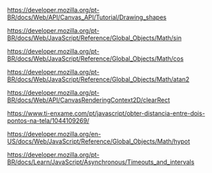 <!-- draw shapes -->

https://developer.mozilla.org/pt-BR/docs/Web/API/Canvas_API/Tutorial/Drawing_shapes

<!-- atan2, cos and sen -->

https://developer.mozilla.org/pt-BR/docs/Web/JavaScript/Reference/Global_Objects/Math/sin

https://developer.mozilla.org/pt-BR/docs/Web/JavaScript/Reference/Global_Objects/Math/cos

https://developer.mozilla.org/pt-BR/docs/Web/JavaScript/Reference/Global_Objects/Math/atan2

<!-- clearect -->

https://developer.mozilla.org/pt-BR/docs/Web/API/CanvasRenderingContext2D/clearRect

<!-- dist of 2 points -->

https://www.ti-enxame.com/pt/javascript/obter-distancia-entre-dois-pontos-na-tela/1044109269/

https://developer.mozilla.org/en-US/docs/Web/JavaScript/Reference/Global_Objects/Math/hypot

<!-- setTimeout, setInterval and request -->

https://developer.mozilla.org/pt-BR/docs/Learn/JavaScript/Asynchronous/Timeouts_and_intervals
